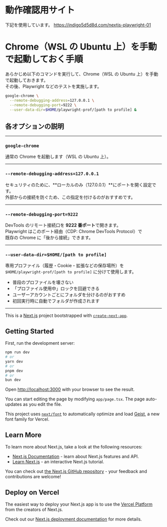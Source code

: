 # 動作確認用サイト

下記を使用しています。
https://indigo5d5d8d.com/nextjs-playwright-01

# Chrome（WSL の Ubuntu 上）を手動で起動しておく手順

あらかじめ以下のコマンドを実行して、Chrome（WSL の Ubuntu 上）を手動で起動しておきます。  
その後、Playwright などのテストを実施します。

```bash
google-chrome \
  --remote-debugging-address=127.0.0.1 \
  --remote-debugging-port=9222 \
  --user-data-dir=$HOME/playwright-prof/[path to profile] &
```
## 各オプションの説明

---

### `google-chrome`
通常の Chrome を起動します（WSL の Ubuntu 上）。

---

### `--remote-debugging-address=127.0.0.1`
セキュリティのために、**ローカルのみ（127.0.0.1）**にポートを開く設定です。  
外部からの接続を防ぐため、この指定を付けるのがおすすめです。

---

### `--remote-debugging-port=9222`
DevTools のリモート接続口を **9222 番ポート**で開きます。  
Playwright はこのポート経由（CDP: Chrome DevTools Protocol）で  
既存の Chrome に「後から接続」できます。

---

### `--user-data-dir=$HOME/[path to profile]`
専用プロファイル（履歴・Cookie・拡張などの保存場所）を  
`$HOME/playwright-prof/[path to profile]` に分けて使用します。

- 普段のプロファイルを壊さない  
- 「プロファイル使用中」ロックを回避できる  
- ユーザーアカウントごとにフォルダを分けるのがおすすめ  
- 初回実行時に自動でフォルダが作成されます

---
This is a [Next.js](https://nextjs.org) project bootstrapped with [`create-next-app`](https://nextjs.org/docs/app/api-reference/cli/create-next-app).

## Getting Started

First, run the development server:

```bash
npm run dev
# or
yarn dev
# or
pnpm dev
# or
bun dev
```

Open [http://localhost:3000](http://localhost:3000) with your browser to see the result.

You can start editing the page by modifying `app/page.tsx`. The page auto-updates as you edit the file.

This project uses [`next/font`](https://nextjs.org/docs/app/building-your-application/optimizing/fonts) to automatically optimize and load [Geist](https://vercel.com/font), a new font family for Vercel.

## Learn More

To learn more about Next.js, take a look at the following resources:

- [Next.js Documentation](https://nextjs.org/docs) - learn about Next.js features and API.
- [Learn Next.js](https://nextjs.org/learn) - an interactive Next.js tutorial.

You can check out [the Next.js GitHub repository](https://github.com/vercel/next.js) - your feedback and contributions are welcome!

## Deploy on Vercel

The easiest way to deploy your Next.js app is to use the [Vercel Platform](https://vercel.com/new?utm_medium=default-template&filter=next.js&utm_source=create-next-app&utm_campaign=create-next-app-readme) from the creators of Next.js.

Check out our [Next.js deployment documentation](https://nextjs.org/docs/app/building-your-application/deploying) for more details.
